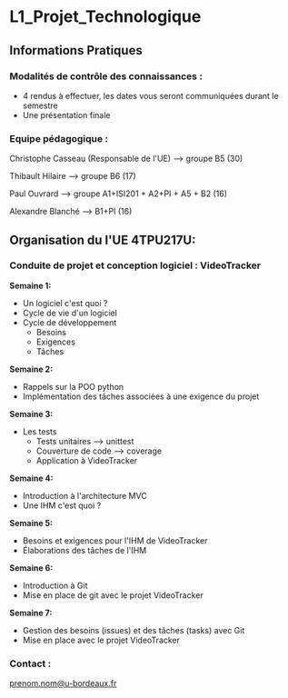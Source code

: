 # L1_Projet_Technologique

## Informations Pratiques

### Modalités de contrôle des connaissances :

* 4 rendus à effectuer, les dates vous seront communiquées durant le semestre
* Une présentation finale

### Equipe pédagogique :

Christophe Casseau (Responsable de l'UE) --> groupe B5 (30)

Thibault Hilaire --> groupe B6 (17)

Paul Ouvrard --> groupe A1+ISI201 + A2+PI + A5 + B2 (16)

Alexandre Blanché --> B1+PI (16)

## Organisation du l'UE 4TPU217U:

### Conduite de projet et conception logiciel : VideoTracker

**Semaine 1:**

* Un logiciel c'est quoi ?
* Cycle de vie d'un logiciel
* Cycle de développement 
	* Besoins
	* Exigences
	* Tâches

**Semaine 2:**

* Rappels sur la POO python
* Implémentation des tâches associées à une exigence du projet


**Semaine 3:**

* Les tests 
	* Tests unitaires --> unittest
	* Couverture de code --> coverage
	* Application à VideoTracker
	
**Semaine 4:**

* Introduction à l'architecture MVC
* Une IHM c'est quoi ?

**Semaine 5:**

* Besoins et exigences pour l'IHM de VideoTracker
* Élaborations des tâches de l'IHM

**Semaine 6:**

* Introduction à Git
* Mise en place de git avec le projet VideoTracker

**Semaine 7:**
* Gestion des besoins (issues) et des tâches (tasks) avec Git
* Mise en place avec le projet VideoTracker

	
### Contact :
prenom.nom@u-bordeaux.fr

